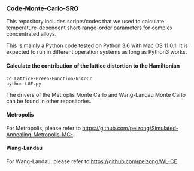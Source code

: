 ### Code-Monte-Carlo-SRO

This repository includes scripts/codes that we used to calculate temperature-dependent short-range-order parameters for complex concentrated alloys.

This is mainly a Python code tested on Python 3.6 with Mac OS 11.0.1. It is expected to run in different operation systems as long as Python3 works.

#### Calculate the contribution of the lattice distortion to the Hamiltonian
```shell
cd Lattice-Green-Function-NiCoCr
python LGF.py
```

The drivers of the Metroplis Monte Carlo and Wang-Landau Monte Carlo can be found in other repositories. 

#### Metropolis
For Metropolis, please refer to https://github.com/peizong/Simulated-Annealing-Metropolis-MC-.

#### Wang-Landau

For Wang-Landau, please refer to https://github.com/peizong/WL-CE.
